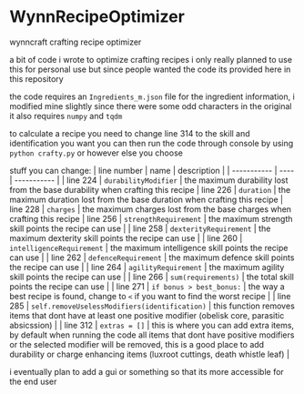 # WynnRecipeOptimizer
wynncraft crafting recipe optimizer

a bit of code i wrote to optimize crafting recipes
i only really planned to use this for personal use but since people wanted the code its provided here in this repository

the code requires an `Ingredients_m.json` file for the ingredient information, i modified mine slightly since there were some odd characters in the original
it also requires `numpy` and `tqdm`

to calculate a recipe you need to change line 314 to the skill and identification you want
you can then run the code through console by using `python crafty.py` or however else you choose

stuff you can change:
| line number | name | description |
| ----------- | ---- | ----------- |
| line 224 | `durabilityModifier` | the maximum durability lost from the base durability when crafting this recipe
| line 226 | `duration` | the maximum duration lost from the base duration when crafting this recipe
| line 228 | `charges` | the maximum charges lost from the base charges when crafting this recipe
| line 256 | `strengthRequirement` | the maximum strength skill points the recipe can use |
| line 258 | `dexterityRequirement` | the maximum dexterity skill points the recipe can use |
| line 260 | `intelligenceRequirement` | the maximum intelligence skill points the recipe can use |
| line 262 | `defenceRequirement` | the maximum defence skill points the recipe can use |
| line 264 | `agilityRequirement` | the maximum agility skill points the recipe can use |
| line 266 | `sum(requirements)` | the total skill points the recipe can use |
| line 271 | `if bonus > best_bonus:` | the way a best recipe is found, change to `<` if you want to find the worst recipe |
| line 285 | `self.removeUselessModifiers(identification)` | this function removes items that dont have at least one positive modifier (obelisk core, parasitic absicssion) |
| line 312 | `extras = []` | this is where you can add extra items, by default when running the code all items that dont have positive modifiers or the selected modifier will be removed, this is a good place to add durability or charge enhancing items (luxroot cuttings, death whistle leaf) |

i eventually plan to add a gui or something so that its more accessible for the end user
